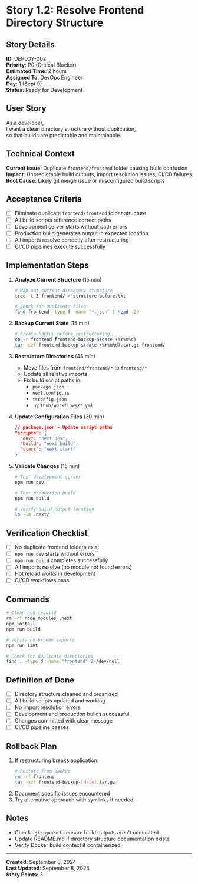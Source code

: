 # Story 1.2: Resolve Frontend Directory Structure

## Story Details
**ID**: DEPLOY-002  
**Priority**: P0 (Critical Blocker)  
**Estimated Time**: 2 hours  
**Assigned To**: DevOps Engineer  
**Day**: 1 (Sept 9)  
**Status**: Ready for Development  

## User Story
As a developer,  
I want a clean directory structure without duplication,  
so that builds are predictable and maintainable.

## Technical Context
**Current Issue**: Duplicate `frontend/frontend` folder causing build confusion  
**Impact**: Unpredictable build outputs, import resolution issues, CI/CD failures  
**Root Cause**: Likely git merge issue or misconfigured build scripts  

## Acceptance Criteria
- [ ] Eliminate duplicate `frontend/frontend` folder structure
- [ ] All build scripts reference correct paths
- [ ] Development server starts without path errors
- [ ] Production build generates output in expected location
- [ ] All imports resolve correctly after restructuring
- [ ] CI/CD pipelines execute successfully

## Implementation Steps
1. **Analyze Current Structure** (15 min)
   ```bash
   # Map out current directory structure
   tree -L 3 frontend/ > structure-before.txt
   
   # Check for duplicate files
   find frontend -type f -name "*.json" | head -20
   ```

2. **Backup Current State** (15 min)
   ```bash
   # Create backup before restructuring
   cp -r frontend frontend-backup-$(date +%Y%m%d)
   tar -czf frontend-backup-$(date +%Y%m%d).tar.gz frontend/
   ```

3. **Restructure Directories** (45 min)
   - Move files from `frontend/frontend/*` to `frontend/*`
   - Update all relative imports
   - Fix build script paths in:
     - `package.json`
     - `next.config.js`
     - `tsconfig.json`
     - `.github/workflows/*.yml`

4. **Update Configuration Files** (30 min)
   ```json
   // package.json - Update script paths
   "scripts": {
     "dev": "next dev",
     "build": "next build",
     "start": "next start"
   }
   ```

5. **Validate Changes** (15 min)
   ```bash
   # Test development server
   npm run dev
   
   # Test production build
   npm run build
   
   # Verify build output location
   ls -la .next/
   ```

## Verification Checklist
- [ ] No duplicate frontend folders exist
- [ ] `npm run dev` starts without errors
- [ ] `npm run build` completes successfully
- [ ] All imports resolve (no module not found errors)
- [ ] Hot reload works in development
- [ ] CI/CD workflows pass

## Commands
```bash
# Clean and rebuild
rm -rf node_modules .next
npm install
npm run build

# Verify no broken imports
npm run lint

# Check for duplicate directories
find . -type d -name "frontend" 2>/dev/null
```

## Definition of Done
- [ ] Directory structure cleaned and organized
- [ ] All build scripts updated and working
- [ ] No import resolution errors
- [ ] Development and production builds successful
- [ ] Changes committed with clear message
- [ ] CI/CD pipeline passes

## Rollback Plan
1. If restructuring breaks application:
   ```bash
   # Restore from backup
   rm -rf frontend
   tar -xzf frontend-backup-[date].tar.gz
   ```
2. Document specific issues encountered
3. Try alternative approach with symlinks if needed

## Notes
- Check `.gitignore` to ensure build outputs aren't committed
- Update README.md if directory structure documentation exists
- Verify Docker build context if containerized

---
**Created**: September 8, 2024  
**Last Updated**: September 8, 2024  
**Story Points**: 3